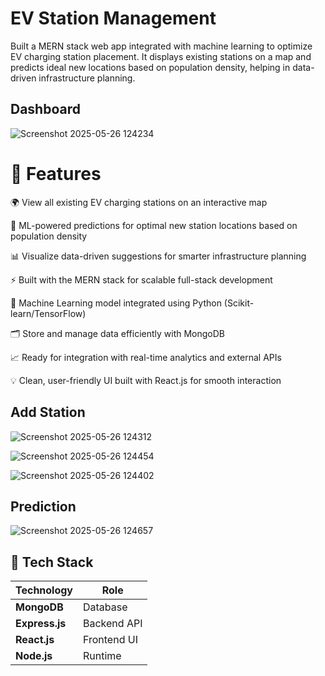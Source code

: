 # EV Station Management

Built a MERN stack web app integrated with machine learning to optimize EV charging station placement. It displays existing stations on a map and predicts ideal new locations based on population density, helping in data-driven infrastructure planning.


## Dashboard

![Screenshot 2025-05-26 124234](https://github.com/user-attachments/assets/d9c2b6fd-9626-4e79-ba5a-e7587399a652)


# 🚀 Features

🌍 View all existing EV charging stations on an interactive map

🧠 ML-powered predictions for optimal new station locations based on population density

📊 Visualize data-driven suggestions for smarter infrastructure planning

⚡ Built with the MERN stack for scalable full-stack development

🧮 Machine Learning model integrated using Python (Scikit-learn/TensorFlow)

🗂️ Store and manage data efficiently with MongoDB

📈 Ready for integration with real-time analytics and external APIs

💡 Clean, user-friendly UI built with React.js for smooth interaction


## Add Station

![Screenshot 2025-05-26 124312](https://github.com/user-attachments/assets/51a98542-37f9-424d-b367-9862e17a3f8a)

![Screenshot 2025-05-26 124454](https://github.com/user-attachments/assets/ead25598-545a-42ed-9c28-dceffba728a9)

![Screenshot 2025-05-26 124402](https://github.com/user-attachments/assets/ff9aefe3-7ff9-44b7-acec-3b1c0af04dda)

## Prediction

![Screenshot 2025-05-26 124657](https://github.com/user-attachments/assets/f5793840-302c-492d-8869-659d298c62c7)


## 🧱 Tech Stack

| Technology | Role |
|------------|------|
| **MongoDB** | Database |
| **Express.js** | Backend API |
| **React.js** | Frontend UI |
| **Node.js** | Runtime |
